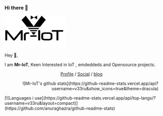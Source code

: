 ### Hi there 👋

<!--
**V33RU/v33ru** is a ✨ _special_ ✨ repository because its `README.md` (this file) appears on your GitHub profile.

Here are some ideas to get you started:

- 🔭 I’m currently working on ...
- 🌱 I’m currently learning ...
- 👯 I’m looking to collaborate on ...
- 🤔 I’m looking for help with ...
- 💬 Ask me about ...
- 📫 How to reach me: ...
- 😄 Pronouns: ...
- ⚡ Fun fact: ...
-->

<img width="200" alt="Screenshot" src="https://github.com/V33RU/v33ru/blob/main/logo%20in%20illustrator.jpg">

Hey 👋,

I am **Mr-IoT**, Keen Interested in IoT , emdeddeds and Opensource projects.


<p align="center">
  <a href="https://www.linkedin.com/in/veeraiot/" target="_blank">Profile</a>  /  <a href="https://twitter.com/v33riot" target="_blank">Social</a>   /  <a href="https://iotpentest.com" target="_blank">blog</a>
</p>

<p align="right">
![Mr-IoT's github stats](https://github-readme-stats.vercel.app/api?username=v33ru&show_icons=true&theme=dracula)
</p>
[![Languages i use](https://github-readme-stats.vercel.app/api/top-langs/?username=v33ru&layout=compact)](https://github.com/anuraghazra/github-readme-stats)
